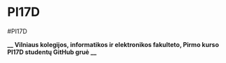 # PI17D
#PI17D


**__ Vilniaus kolegijos, informatikos ir elektronikos fakulteto, Pirmo kurso PI17D studentų GitHub gruė __**

